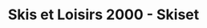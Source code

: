 ---
title: "Skis et Loisirs 2000 - Skiset"
url: /villard-de-lans/skis-et-loisirs-2000-skiset/
shop: Sport
---